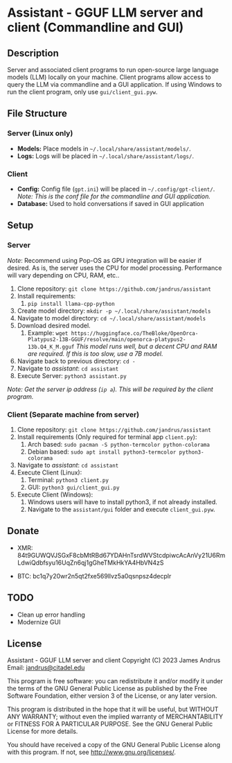 # Assistant - GGUF LLM server and client (Commandline and GUI)


## Description  

Server and associated client programs to run open-source large language models (LLM) locally on your machine. Client programs allow access to query the LLM via commandline and a GUI application. If using Windows to run the client program, only use `gui/client_gui.pyw`.


## File Structure

### Server (Linux only)
* **Models:** Place models in `~/.local/share/assistant/models/`.
* **Logs:** Logs will be placed in `~/.local/share/assistant/logs/`.

### Client
* **Config:** Config file (`gpt.ini`) will be placed in `~/.config/gpt-client/`. *Note: This is the conf file for the commandline and GUI application.*
* **Database:** Used to hold conversations if saved in GUI application

## Setup

### Server

*Note*: Recommend using Pop-OS as GPU integration will be easier if desired. As is, the server uses the CPU for model processing. Performance will vary depending on CPU, RAM, etc..

1. Clone repository: `git clone https://github.com/jandrus/assistant` 
1. Install requirements:
   1. `pip install llama-cpp-python`
1. Create model directory: `mkdir -p ~/.local/share/assistant/models`
1. Navigate to model directory: `cd ~/.local/share/assistant/models`
1. Download desired model.
   1. Example: `wget https://huggingface.co/TheBloke/OpenOrca-Platypus2-13B-GGUF/resolve/main/openorca-platypus2-13b.Q4_K_M.gguf` *This model runs well, but a decent CPU and RAM are required. If this is too slow, use a 7B model.*
1. Navigate back to previous directory: `cd -`
1. Navigate to *assistant*: `cd assistant`
1. Execute Server: `python3 assistant.py`

*Note: Get the server ip address (`ip a`). This will be required by the client program.*

### Client (Separate machine from server)

1. Clone repository: `git clone https://github.com/jandrus/assistant`
1. Install requirements (Only required for terminal app `client.py`):
   1. Arch based: `sudo pacman -S python-termcolor python-colorama`
   1. Debian based: `sudo apt install python3-termcolor python3-colorama`
1. Navigate to *assistant*: `cd assistant`
1. Execute Client (Linux):
    1. Terminal: `python3 client.py`
    1. GUI: `python3 gui/client_gui.py`
1. Execute Client (Windows):
    1. Windows users will have to install python3, if not already installed. 
    1. Navigate to the `assistant/gui` folder and execute `client_gui.pyw`. 


## Donate  

* XMR: 84t9GUWQVJSGxF8cbMtRBd67YDAHnTsrdWVStcdpiwcAcAnVy21U6RmLdwiQdbfsyu16UqZn6qj1gGheTMkHkYA4HbVN4zS

* BTC: bc1q7y20wr2n5qt2fxe569llvz5a0qsnpsz4decplr


## TODO  

* Clean up error handling
* Modernize GUI


## License

Assistant - GGUF LLM server and client Copyright (C) 2023 James Andrus Email: jandrus@citadel.edu

This program is free software: you can redistribute it and/or modify it under the terms of the GNU General Public License as published by the Free Software Foundation, either version 3 of the License, or any later version.

This program is distributed in the hope that it will be useful, but WITHOUT ANY WARRANTY; without even the implied warranty of MERCHANTABILITY or FITNESS FOR A PARTICULAR PURPOSE. See the GNU General Public License for more details.

You should have received a copy of the GNU General Public License along with this program. If not, see http://www.gnu.org/licenses/.
